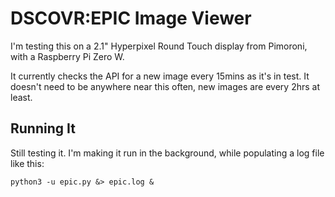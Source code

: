 
# DSCOVR:EPIC Image Viewer

I'm testing this on a 2.1" Hyperpixel Round Touch display from Pimoroni, with a Raspberry Pi Zero W.

It currently checks the API for a new image every 15mins as it's in test. It doesn't need to be anywhere near this often, new images are every 2hrs at least.

## Running It
Still testing it. I'm making it run in the background, while populating a log file like this:

    python3 -u epic.py &> epic.log &


